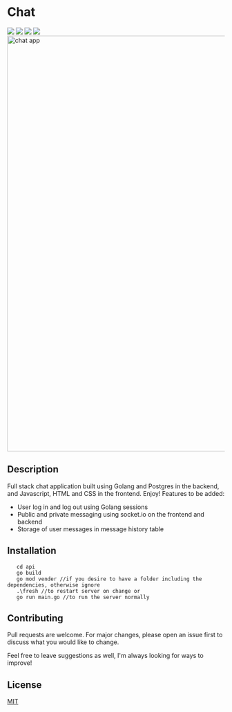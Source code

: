  # Chat 
 
  ![](https://img.shields.io/badge/made%20by-DarienMiller-blue)
  ![](https://img.shields.io/badge/Golang-1.14-yellow)
  ![](https://img.shields.io/badge/HTML%2B%20CSS-48%25-red)
  ![](https://img.shields.io/badge/test-passing-green)
 <img width="960" alt="chat app" src="https://user-images.githubusercontent.com/32966645/111588302-bb79cd80-8799-11eb-85a0-550fd92a1a8a.PNG">

 ## Description

Full stack chat application built using Golang and Postgres in the backend, and Javascript, HTML and CSS in the frontend. Enjoy!
Features to be added:

- User log in and log out using Golang sessions
- Public and private messaging using socket.io on the frontend and backend
- Storage of user messages in message history table

 ## Installation

```
   cd api
   go build 
   go mod vender //if you desire to have a folder including the dependencies, otherwise ignore
   .\fresh //to restart server on change or
   go run main.go //to run the server normally
```

  ## Contributing
Pull requests are welcome. For major changes, please open an issue first to discuss what you would like to change.

Feel free to leave suggestions as well, I'm always looking for ways to improve!

  ## License
[MIT](https://choosealicense.com/licenses/mit/)
